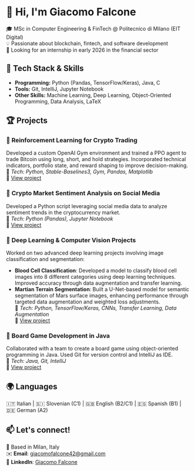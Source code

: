 # 👋 Hi, I'm Giacomo Falcone  

🎓 MSc in Computer Engineering & FinTech @ Politecnico di Milano (EIT Digital)  
💡 Passionate about blockchain, fintech, and software development  
🚀 Looking for an internship in early 2026 in the financial sector  

## 🔧 Tech Stack & Skills  
- **Programming:** Python (Pandas, TensorFlow/Keras), Java, C  
- **Tools:** Git, IntelliJ, Jupyter Notebook  
- **Other Skills:** Machine Learning, Deep Learning, Object-Oriented Programming, Data Analysis, LaTeX   

## 🏆 Projects  

### 🔹 **Reinforcement Learning for Crypto Trading**
Developed a custom OpenAI Gym environment and trained a PPO agent to trade Bitcoin using long, short, and hold strategies. Incorporated technical indicators, portfolio state, and reward shaping to improve decision-making.  
📌 *Tech: Python, Stable-Baselines3, Gym, Pandas, Matplotlib*  
🔗 [View project](https://github.com/giacomofalcone/crypto-rl-trading.git)

### 🔹 **Crypto Market Sentiment Analysis on Social Media**  
Developed a Python script leveraging social media data to analyze sentiment trends in the cryptocurrency market.  
📌 *Tech: Python (Pandas), Jupyter Notebook*  
🔗 [View project](https://github.com/giacomofalcone/crypto-sentiment-analysis.git)

### 🔹 **Deep Learning & Computer Vision Projects**  
Worked on two advanced deep learning projects involving image classification and segmentation:  
- **Blood Cell Classification**: Developed a model to classify blood cell images into 8 different categories using deep learning techniques. Improved accuracy through data augmentation and transfer learning.  
- **Martian Terrain Segmentation**: Built a U-Net-based model for semantic segmentation of Mars surface images, enhancing performance through targeted data augmentation and weighted loss adjustments.  
📌 *Tech: Python, TensorFlow/Keras, CNNs, Transfer Learning, Data Augmentation*  
🔗 [View project](https://github.com/giacomofalcone/deep-learning-AN2DL.git)

### 🔹 **Board Game Development in Java**  
Collaborated with a team to create a board game using object-oriented programming in Java. Used Git for version control and IntelliJ as IDE.  
📌 *Tech: Java, Git, IntelliJ*  
🔗 [View project](https://github.com/giacomofalcone/ing-sw-2024-dicarlo-falcone-foini-gallo.git)

## 🌍 Languages  
🇮🇹 Italian | 🇸🇮 Slovenian (C1) | 🇬🇧 English (B2/C1) | 🇪🇸 Spanish (B1) | 🇩🇪 German (A2)  

## 📫 Let's connect!
📍 Based in Milan, Italy  
✉️ **Email**: giacomofalcone42@gmail.com  
🔗 **LinkedIn**: [Giacomo Falcone](https://www.linkedin.com/in/giacomo-falcone-887b19250/) 
